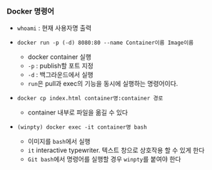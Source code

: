 ### Docker 명령어
- `whoami` : 현재 사용자명 출력
- `docker run -p (-d) 8080:80 --name Container이름 Image이름`
  - docker container 실행
  - `-p` : publish할 포트 지정
  - `-d` : 백그라운드에서 실행 
  - `run`은 pull과 exec의 기능을 동시에 실행하는 명령어이다.

- `docker cp index.html container명:container 경로`
    - container 내부로 파일을 옮길 수 있다

- `(winpty) docker exec -it container명 bash`
    - 이미지를 `bash`에서 실행
    - `it` interactive typewriter. 텍스트 창으로 상호작용 할 수 있게 한다
    - `Git bash`에서 명령어를 실행할 경우 `winpty`를 붙여야 한다